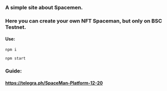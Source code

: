### A simple site about Spacemen.
### Here you can create your own NFT Spaceman, but only on BSC Testnet.

#### Use:

  ```
  npm i
  ```
  ```
  npm start
  ```
### Guide:
#### https://telegra.ph/SpaceMan-Platform-12-20
